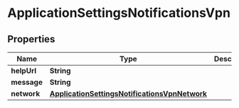 

# ApplicationSettingsNotificationsVpn


## Properties

| Name | Type | Description | Notes |
|------------ | ------------- | ------------- | -------------|
|**helpUrl** | **String** |  |  [optional] |
|**message** | **String** |  |  [optional] |
|**network** | [**ApplicationSettingsNotificationsVpnNetwork**](ApplicationSettingsNotificationsVpnNetwork.md) |  |  [optional] |



